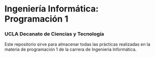 # Ingeniería Informática: Programación 1
### UCLA Decanato de Ciencias y Tecnología


Este repositorio sirve para almacenar todas las prácticas realizadas en la materia de programación 1 de la carrera de Ingeniería Informática.


